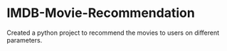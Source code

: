 # IMDB-Movie-Recommendation

Created a python project to recommend the movies to users on different parameters.
